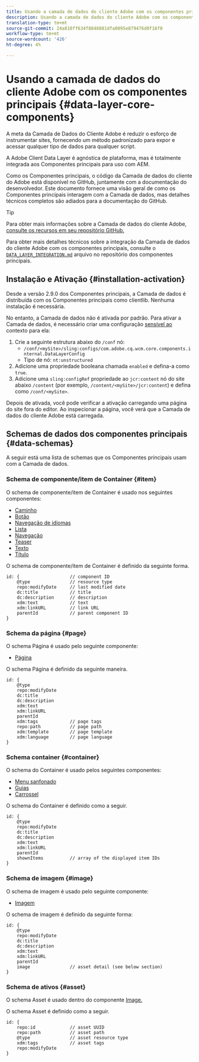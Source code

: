 ```yaml
---
title: Usando a camada de dados do cliente Adobe com os componentes principais
description: Usando a camada de dados do cliente Adobe com os componentes principais
translation-type: tm+mt
source-git-commit: 24a810ff634f8846881dfa0095e879476d0f16f0
workflow-type: tm+mt
source-wordcount: '426'
ht-degree: 4%

---
```



# Usando a camada de dados do cliente Adobe com os componentes principais {#data-layer-core-components}

A meta da Camada de Dados do Cliente Adobe é reduzir o esforço de instrumentar sites, fornecendo um método padronizado para expor e acessar qualquer tipo de dados para qualquer script.

A Adobe Client Data Layer é agnóstica de plataforma, mas é totalmente integrada aos Componentes principais para uso com AEM.

Como os Componentes principais, o código da Camada de dados do cliente do Adobe está disponível no GitHub, juntamente com a documentação do desenvolvedor. Este documento fornece uma visão geral de como os Componentes principais interagem com a Camada de dados, mas detalhes técnicos completos são adiados para a documentação do GitHub.

>[!TIP]
>
>Para obter mais informações sobre a Camada de dados do cliente Adobe, [consulte os recursos em seu repositório GitHub.](https://github.com/adobe/adobe-client-data-layer)
>
>Para obter mais detalhes técnicos sobre a integração da Camada de dados do cliente Adobe com os componentes principais, consulte o [`DATA_LAYER_INTEGRATION.md`](https://github.com/adobe/aem-core-wcm-components/blob/master/DATA_LAYER_INTEGRATION.md) arquivo no repositório dos componentes principais.

## Instalação e Ativação {#installation-activation}

Desde a versão 2.9.0 dos Componentes principais, a Camada de dados é distribuída com os Componentes principais como clientlib. Nenhuma instalação é necessária.

No entanto, a Camada de dados não é ativada por padrão. Para ativar a Camada de dados, é necessário criar uma configuração [sensível ao](/help/developing/context-aware-configs.md) contexto para ela:

1. Crie a seguinte estrutura abaixo do `/conf` nó:
   * `/conf/<mySite>/sling:configs/com.adobe.cq.wcm.core.components.internal.DataLayerConfig`
   * Tipo de nó: `nt:unstructured`
1. Adicione uma propriedade booleana chamada `enabled` e defina-a como `true`.
1. Adicione uma `sling:configRef` propriedade ao `jcr:content` nó do site abaixo `/content` (por exemplo, `/content/<mySite>/jcr:content`) e defina como `/conf/<mySite>`.

Depois de ativada, você pode verificar a ativação carregando uma página do site fora do editor. Ao inspecionar a página, você verá que a Camada de dados do cliente Adobe está carregada.

## Schemas de dados dos componentes principais {#data-schemas}

A seguir está uma lista de schemas que os Componentes principais usam com a Camada de dados.

### Schema de componente/item de Container {#item}

O schema de componente/item de Container é usado nos seguintes componentes:

* [Caminho](/help/components/breadcrumb.md)
* [Botão](/help/components/button.md)
* [Navegação de idiomas](/help/components/language-navigation.md)
* [Lista](/help/components/list.md)
* [Navegação](/help/components/navigation.md)
* [Teaser](/help/components/teaser.md)
* [Texto](/help/components/text.md)
* [Título](/help/components/title.md)

O schema de componente/item de Container é definido da seguinte forma.

```
id: {                   // component ID
    @type               // resource type
    repo:modifyDate     // last modified date
    dc:title            // title
    dc:description      // description
    xdm:text            // text
    xdm:linkURL         // link URL
    parentId            // parent component ID
}
```


### Schema da página {#page}

O schema Página é usado pelo seguinte componente:

* [Página](/help/components/page.md)

O schema Página é definido da seguinte maneira.

```
id: {
    @type
    repo:modifyDate
    dc:title
    dc:description
    xdm:text
    xdm:linkURL
    parentId
    xdm:tags            // page tags
    repo:path           // page path
    xdm:template        // page template
    xdm:language        // page language
}
```

### Schema container {#container}

O schema do Container é usado pelos seguintes componentes:

* [Menu sanfonado](/help/components/accordion.md)
* [Guias](/help/components/tabs.md)
* [Carrossel](/help/components/carousel.md)

O schema do Container é definido como a seguir.

```
id: {
    @type
    repo:modifyDate
    dc:title
    dc:description
    xdm:text
    xdm:linkURL
    parentId
    shownItems          // array of the displayed item IDs
}
```

### Schema de imagem {#image}

O schema de imagem é usado pelo seguinte componente:

* [Imagem](/help/components/image.md)

O schema de imagem é definido da seguinte forma:

```
id: {
    @type
    repo:modifyDate
    dc:title
    dc:description
    xdm:text
    xdm:linkURL
    parentId
    image               // asset detail (see below section)
}
```

### Schema de ativos {#asset}

O schema Asset é usado dentro do componente [Image.](/help/components/image.md)

O schema Asset é definido como a seguir.

```
id: {
    repo:id             // asset UUID
    repo:path           // asset path
    @type               // asset resource type
    xdm:tags            // asset tags
    repo:modifyDate
}
```


